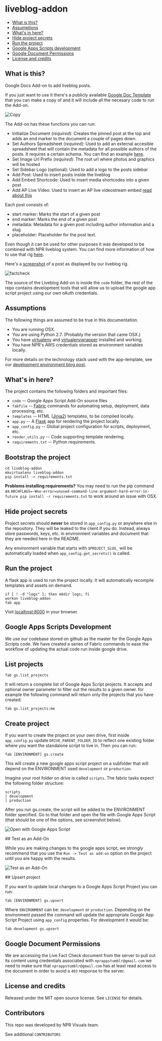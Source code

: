 # liveblog-addon

* [What is this?](#what-is-this)
* [Assumptions](#assumptions)
* [What's in here?](#whats-in-here)
* [Hide project secrets](#hide-project-secrets)
* [Run the project](#run-the-project)
* [Google Apps Scripts development](#google-apps-scripts-development)
* [Google Document Permissions](#google-document-permissions)
* [License and credits](#license-and-credits)

## What is this?

Google Docs Add-on to add liveblog posts.

If you just want to use it there's a publicly available [Google Doc Template](https://docs.google.com/a/npr.org/document/d/1gM-O692UzOOvzM2PgESy2OfTGj06jMa1qmMxG9j48wI/edit?usp=sharing) that you can make a copy of and it will include all the necesary code to run the Add-on.

![Copy](screenshots/copy.png)

The Add-on has these functions you can run:
* Initialize Document (*required*): Creates the pinned post at the top and adds an end marker to the document a couple of pages down.
* Set Authors Spreadsheet (*required*): Used to add an external accesible spreadsheet that will contain the metadata for all possible authors of the posts. It requires a certain schema. You can find an example [here](https://docs.google.com/spreadsheets/d/18dzZhuqnoz2e2Y7TBfYYAuhgK8SRwPEPpEGL1Sl9Rng/edit?usp=sharing).
* Set Image Url Prefix (*required*): The root url where photos and graphics will be hosted
* Set Sidebar Logo (optional): Used to add a logo to the posts sidebar
* Add Post: Used to insert posts inside the liveblog
* Add Embed Shortcode: Used to insert media shortcodes into a given post
* Add AP Live Video: Used to insert an AP live videostream embed [read about this](https://github.com/nprapps/liveblog/issues/35)


Each post consists of:
* start marker: Marks the start of a given post
* end marker: Marks the end of a given post
* metadata: Metadata for a given post including author information and a slug
* placeholder: Placeholder for the post text.

Even though it can be used for other purposes it was developed to be combined with NPR liveblog system. You can find more information of how to use that rig [here](https://github.com/nprapps/liveblog).

Here's a [screenshot](screenshots/post_html.png) of a post as displayed by our liveblog rig.

![factcheck](screenshots/post_html.png)

The source of the Liveblog Add-on is inside the `code` folder, the rest of the repo contains development tools that will allow us to upload the google app script project using our own oAuth credentials.

## Assumptions

The following things are assumed to be true in this documentation.

* You are running OSX.
* You are using Python 2.7. (Probably the version that came OSX.)
* You have [virtualenv](https://pypi.python.org/pypi/virtualenv) and [virtualenvwrapper](https://pypi.python.org/pypi/virtualenvwrapper) installed and working.
* You have NPR's AWS credentials stored as environment variables locally.

For more details on the technology stack used with the app-template, see our [development environment blog post](http://blog.apps.npr.org/2013/06/06/how-to-setup-a-developers-environment.html).

## What's in here?

The project contains the following folders and important files:

* ``code`` -- Google Apps Script Add-On source files
* ``fabfile`` -- [Fabric](http://docs.fabfile.org/en/latest/) commands for automating setup, deployment, data processing, etc.
* ``templates`` -- HTML ([Jinja2](http://jinja.pocoo.org/docs/)) templates, to be compiled locally.
* ``app.py`` -- A [Flask](http://flask.pocoo.org/) app for rendering the project locally.
* ``app_config.py`` -- Global project configuration for scripts, deployment, etc.
* ``render_utils.py`` -- Code supporting template rendering.
* ``requirements.txt`` -- Python requirements.

## Bootstrap the project

```
cd liveblog-addon
mkvirtualenv liveblog-addon
pip install -r requirements.txt
```

**Problems installing requirements?** You may need to run the pip command as ``ARCHFLAGS=-Wno-error=unused-command-line-argument-hard-error-in-future pip install -r requirements.txt`` to work around an issue with OSX.

## Hide project secrets

Project secrets should **never** be stored in ``app_config.py`` or anywhere else in the repository. They will be leaked to the client if you do. Instead, always store passwords, keys, etc. in environment variables and document that they are needed here in the README.

Any environment variable that starts with ``$PROJECT_SLUG_`` will be automatically loaded when ``app_config.get_secrets()`` is called.

## Run the project

A flask app is used to run the project locally. It will automatically recompile templates and assets on demand.

```
if [ ! -d "logs" ]; then mkdir logs; fi
workon liveblog-addon
fab app
```

Visit [localhost:8000](http://localhost:8000) in your browser.

## Google Apps Scripts Development

We use our codebase stored on github as the master for the Google Apps Scripts code. We have created a series of Fabric commands to ease the workflow of updating the actual code run inside google drive.

## List projects

```
fab gs.list_projects
```

It will return a complete list of Google Apps Script projects. It accepts and optional owner parameter to filter out the results to a given owner. for example the following command will return only the projects that you have created:

```
fab gs.list_projects:me
```

## Create project

If you want to create the project on your own drive, first inside `app_config.py` update `DRIVE_PARENT_FOLDER_ID` to reflect one existing folder where you want the standalone script to live in. Then you can run:

```
fab [ENVIRONMENT] gs.create
```

This will create a new google apps script project on a subfolder that will depend on the ÈNVIRONMENT used `development` or `production`.

Imagine your root folder on drive is called `scripts`. The fabric tasks expect the following folder structure:

```
scripts
| development
| production
```

After you run gs.create, the script will be added to the ENVIRONMENT folder specified. Go to that folder and open the file with Google Apps Script (that should be one of the options, see screenshot below).

![Open with Google Apps Script](screenshots/open_google_apps.png)

## Test as an Add-On

While you are making changes to the google apps script, we strongly recommend that you use the `Run -> Test as add-on` option on the project until you are happy with the results.

![Test as an Add-On](screenshots/test_addon.png)


## Upsert project

If you want to update local changes to a Google Apps Script Project you can run:

```
fab [ENVIRONMENT] gs.upsert
```

Where `ENVIRONMENT` can be: `development` or `production`. Depending on the environment passed the command will update the appropriate Google App Script Project using `app_config` properties. For development it would be:

```
fab development gs.upsert
```

## Google Document Permissions

We are accessing the Live Fact Check document from the server to pull out its content using credentials associated with `nprappstumblr@gmail.com` we need to make sure that `nprappstumblr@gmail.com` has at least read access to the document in order to avoid a `403` response to the server.

## License and credits

Released under the MIT open source license. See ``LICENSE`` for details.


## Contributors

This repo was developed by NPR Visuals team.

See additional ``CONTRIBUTORS``
